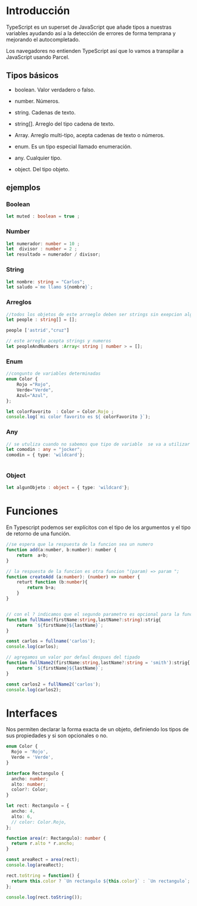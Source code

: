 # Introducción

TypeScript es un superset de JavaScript que añade tipos a nuestras variables ayudando así a la detección de errores de forma temprana y mejorando el autocompletado.

Los navegadores no entienden TypeScript así que lo vamos a transpilar a JavaScript usando Parcel.

## Tipos básicos

- boolean. Valor verdadero o falso.

- number. Números.

- string. Cadenas de texto.

- string[]. Arreglo del tipo cadena de texto.

- Array. Arreglo multi-tipo, acepta cadenas de texto o números.

- enum. Es un tipo especial llamado enumeración.

- any. Cualquier tipo.

- object. Del tipo objeto.
## ejemplos

### Boolean
```ts
let muted : boolean = true ;
```
### Number
```ts
let numerador: number = 10 ;
let  divisor : number = 2 ;
let resultado = numerador / divisor;
```
### String
```ts
let nombre: string = "Carlos";
let saludo =`me llamo ${nombre}`;
```
### Arreglos
```ts
//todos los objetos de este arroeglo deben ser strings sin exepcion alguna
let people : string[] = [];

people ['astrid',"cruz"]

// este arreglo acepta strings y numeros 
let peopleAndNumbers :Array< string | number > = [];
```
### Enum
```ts
//congunto de variables determinadas
enum Color {
    Rojo ="Rojo",
    Verde="Verde",
    Azul="Azul",
};

let colorFavorito  : Color = Color.Rojo ;
console.log(`mi color favorito es ${ colorFavorito }`);
```
### Any
```ts
// se utuliza cuando no sabemos que tipo de variable  se va a utilizar
let comodin : any = "jocker";
comodin = { type: 'wildcard'};
 
 ```
 ### Object
 ```ts
let algunObjeto : object = { type: 'wildcard'};
```

# Funciones 

En Typescript podemos ser explícitos con el tipo de los argumentos y el tipo de retorno de una función.

```js
//se espera que la respuesta de la funcion sea un numero
function add(a:number, b:number): number {
    return  a+b;
}
```
```ts
// la respuesta de la funcion es otra funcion "(param) => param ";
function createAdd (a:number): (number) => number {
    returt function (b:number){
        return b+a;
    }
}
```
```ts

// con el ? indicamos que el segundo parametro es opcional para la funcion 
function fullName(firstName:string,lastName?:string):strig{
    return `${firstName}${lastName}`;
}

const carlos = fullname('carlos');
console.log(carlos);

// agregamos un valor por defaul despues del tipado
function fullName2(firstName:string,lastName?:string = 'smith'):strig{
    return `${firstName}${lastName}`;
}

const carlos2 = fullName2('carlos');
console.log(carlos2);
```

# Interfaces

Nos permiten declarar la forma exacta de un objeto, definiendo los tipos de sus propiedades y si son opcionales o no.

```ts
enum Color {
  Rojo = 'Rojo',
  Verde = 'Verde',
}

interface Rectangulo {
  ancho: number;
  alto: number;
  color?: Color;
}

let rect: Rectangulo = {
  ancho: 4,
  alto: 6,
  // color: Color.Rojo,
};

function area(r: Rectangulo): number {
  return r.alto * r.ancho;
}

const areaRect = area(rect);
console.log(areaRect);

rect.toString = function() {
  return this.color ? `Un rectangulo ${this.color}` : `Un rectangulo`;
};

console.log(rect.toString());
```